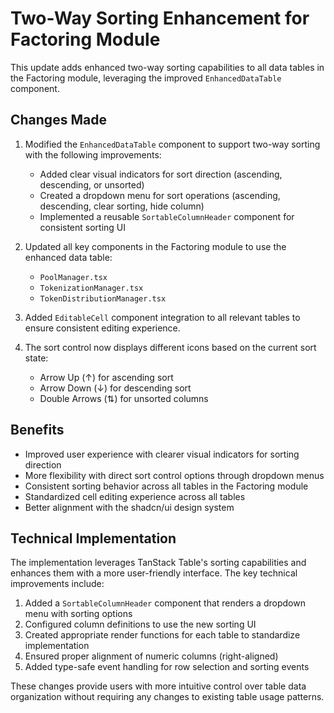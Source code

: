 # Two-Way Sorting Enhancement for Factoring Module

This update adds enhanced two-way sorting capabilities to all data tables in the Factoring module, leveraging the improved `EnhancedDataTable` component.

## Changes Made

1. Modified the `EnhancedDataTable` component to support two-way sorting with the following improvements:
   - Added clear visual indicators for sort direction (ascending, descending, or unsorted)
   - Created a dropdown menu for sort operations (ascending, descending, clear sorting, hide column)
   - Implemented a reusable `SortableColumnHeader` component for consistent sorting UI

2. Updated all key components in the Factoring module to use the enhanced data table:
   - `PoolManager.tsx`
   - `TokenizationManager.tsx`
   - `TokenDistributionManager.tsx`

3. Added `EditableCell` component integration to all relevant tables to ensure consistent editing experience.

4. The sort control now displays different icons based on the current sort state:
   - Arrow Up (↑) for ascending sort
   - Arrow Down (↓) for descending sort
   - Double Arrows (⇅) for unsorted columns

## Benefits

- Improved user experience with clearer visual indicators for sorting direction
- More flexibility with direct sort control options through dropdown menus
- Consistent sorting behavior across all tables in the Factoring module
- Standardized cell editing experience across all tables
- Better alignment with the shadcn/ui design system

## Technical Implementation

The implementation leverages TanStack Table's sorting capabilities and enhances them with a more user-friendly interface. The key technical improvements include:

1. Added a `SortableColumnHeader` component that renders a dropdown menu with sorting options
2. Configured column definitions to use the new sorting UI
3. Created appropriate render functions for each table to standardize implementation
4. Ensured proper alignment of numeric columns (right-aligned)
5. Added type-safe event handling for row selection and sorting events

These changes provide users with more intuitive control over table data organization without requiring any changes to existing table usage patterns.
